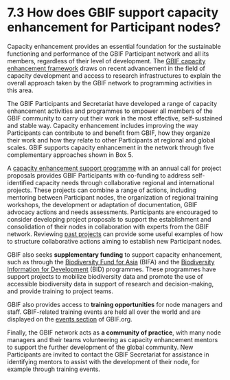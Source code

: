 # 7.3 How does GBIF support capacity enhancement for Participant nodes?

Capacity enhancement provides an essential foundation for the sustainable functioning and performance of the GBIF Participant network and all its members, regardless of their level of development. The [GBIF capacity enhancement framework](http://www.gbif.org/resource/80954) draws on recent advancement in the field of capacity development and access to research infrastructures to explain the overall approach taken by the GBIF network to programming activities in this area.  

The GBIF Participants and Secretariat have developed a range of capacity enhancement activities and programmes to empower all members of the GBIF community to carry out their work in the most effective, self-sustained and stable way. Capacity enhancement includes improving the way Participants can contribute to and benefit from GBIF, how they organize their work and how they relate to other Participants at regional and global scales. GBIF supports capacity enhancement in the network through five complementary approaches shown in Box 5.

A [capacity enhancement support programme](https://www.gbif.org/programme/82219/capacity-enhancement-support-programme) with an annual call for project proposals provides GBIF Participants with co-funding to address self-identified capacity needs through collaborative regional and international projects. These projects can combine a range of actions, including mentoring between Participant nodes, the organization of regional training workshops, the development or adaptation of documentation, GBIF advocacy actions and needs assessments. Participants are encouraged to consider developing project proposals to support the establishment and consolidation of their nodes in collaboration with experts from the GBIF network. Reviewing [past projects](https://www.gbif.org/programme/82219/capacity-enhancement-support-programme) can provide some useful examples of how to structure collaborative actions aiming to establish new Participant nodes. 

GBIF also seeks __supplementary funding__ to support capacity enhancement, such as through the [Biodiversity Fund for Asia](https://www.gbif.org/programme/82629/) (BIFA) and the [Biodiversity Information for Development](https://www.gbif.org/programme/82243/) (BID) programmes. These programmes have support projects to mobilize biodiversity data and promote the use of accessible biodiversity data in support of research and decision-making, and provide training to project teams. 

GBIF also provides access to __training opportunities__ for node managers and staff. GBIF-related training events are held all over the world and are displayed on the [events section](https://www.gbif.org/resource/search?contentType=event) of GBIF.org.

Finally, the GBIF network acts as __a community of practice__, with many node managers and their teams volunteering as capacity enhancement mentors to support the further development of the global community. New Participants are invited to contact the GBIF Secretariat for assistance in identifying mentors to assist with the development of their node, for example through training events.
